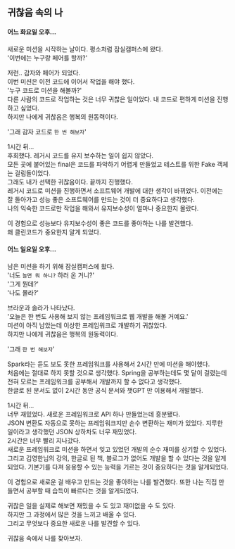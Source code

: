 ## 귀찮음 속의 나

#### 어느 화요일 오후...
새로운 미션을 시작하는 날이다.
평소처럼 잠실캠퍼스에 왔다.<br> '이번에는 누구랑 페어를 할까?'

저런.. 감자와 페어가 되었다.<br>
이번 미션은 이전 코드에 이어서 작업을 해야 했다.<br>
'누구 코드로 미션을 해볼까?'<br> 
다른 사람의 코드로 작업하는 것은 너무 귀찮은 일이었다. 내 코드로 편하게 미션을 진행하고 싶었다.<br>
하지만 나에게 귀찮음은 행복의 원동력이다.

'그래 감자 코드로 `한 번 해보자`'

1시간 뒤...<br> 
후회했다. 레거시 코드를 유지 보수하는 일이 쉽지 않았다.<br> 
모든 곳에 붙어있는 final은 코드를 파악하기 어렵게 만들었고 테스트를 위한 Fake 객체는 걸림돌이었다.<br>
그래도 내가 선택한 귀찮음이다. 끝까지 진행했다.<br> 
레거시 코드로 미션을 진행하면서 소프트웨어 개발에 대한 생각이 바뀌었다.
이전에는 잘 돌아가고 성능 좋은 소프트웨어를 만드는 것이 더 중요하다고 생각했다.<br>
나의 익숙한 코드로만 작업을 해와서 유지보수성이 얼마나 중요한지 몰랐다.

이 경험으로 성능보다 유지보수성이 좋은 코드를 좋아하는 나를 발견했다.<br>
왜 클린코드가 중요한지 알게 되었다.

#### 어느 일요일 오후...
남은 미션을 하기 위해 잠실캠퍼스에 왔다.<br>
'너도 `놀면 뭐 하니?` 하러 온 거니?'<br>
'그게 뭔데?'<br>
'나도 몰라?'

브라운과 솔라가 나타났다.<br>
'오늘은 한 번도 사용해 보지 않는 프레임워크로 웹 개발을 해볼 거예요.'<br>
미션이 아직 남았는데 이상한 프레임워크로 개발하기 귀찮았다.<br>
하지만 나에게 귀찮음은 행복의 원동력이다.

'그래 `한 번 해보자`'

Spark라는 듣도 보도 못한 프레임워크를 사용해서 2시간 만에 미션을 해야했다.<br>
처음에는 절대로 하지 못할 것으로 생각했다. 
Spring을 공부하는데도 몇 달이 걸렸는데 전혀 모르는 프레임워크를 공부해서 개발까지 할 수 없다고 생각했다.<br>
한글로 된 문서도 없이 2시간 동안 공식 문서와 챗GPT 만 이용해서 개발했다.

1시간 뒤...<br>
너무 재밌었다. 새로운 프레임워크로 API 하나 만들었는데 흥분됐다.<br>
JSON 변환도 자동으로 못하는 프레임워크지만 손수 변환하는 재미가 있었다.
지루한 일이라고 생각했던 JSON 상하차도 너무 재밌었다.<br>
2시간은 너무 빨리 지나갔다.<br>
새로운 프레임워크로 미션을 하면서 잊고 있었던 개발의 순수 재미를 상기할 수 있었다.
그리고 김영한님의 강의, 한글로 된 책, 블로그가 없어도 개발을 할 수 있다는 것을 알게되었다.
기본기를 다져 응용할 수 있는 능력을 기르는 것이 중요하다는 것을 알게되었다.

이 경험으로 새로운 걸 배우고 만드는 것을 좋아하는 나를 발견했다.
또한 나는 직접 만들면서 공부할 때 습득이 빠르다는 것을 알게되었다.

귀찮은 일을 실제로 해보면 재밌을 수 도 있고 재미없을 수 도 있다.<br>
하지만 그 과정에서 많은 것을 느끼고 배울 수 있다.<br>
그리고 무엇보다 중요한 새로운 나를 발견할 수 있다.

귀찮음 속에서 나를 찾아보자.
